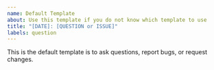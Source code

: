```yaml
---
name: Default Template
about: Use this template if you do not know which template to use
title: "[DATE]: [QUESTION or ISSUE]"
labels: question
---
```


This is the default template is to ask questions, report bugs, or request changes.
